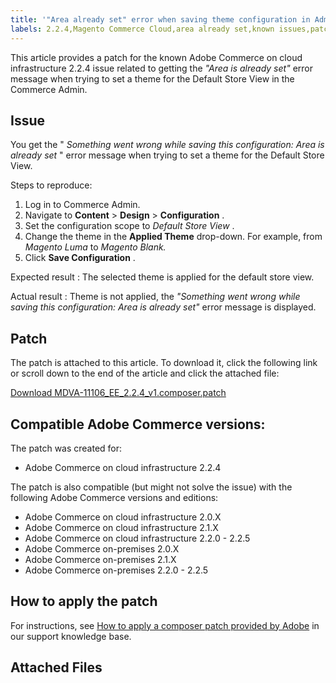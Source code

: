 ```yaml
---
title: '"Area already set" error when saving theme configuration in Admin'
labels: 2.2.4,Magento Commerce Cloud,area already set,known issues,patch,theme,troubleshooting,Adobe Commerce,cloud infrastructure,on-premises
---
```


This article provides a patch for the known Adobe Commerce on cloud infrastructure 2.2.4 issue related to getting the *"Area is already set"* error message when trying to set a theme for the Default Store View in the Commerce Admin.

## Issue

You get the " *Something went wrong while saving this configuration: Area is already set* " error message when trying to set a theme for the Default Store View.

 <span class="wysiwyg-underline">Steps to reproduce</span>:

1. Log in to Commerce Admin.
1. Navigate to **Content** > **Design** > **Configuration** .
1. Set the configuration scope to *Default Store View* .
1. Change the theme in the **Applied Theme** drop-down. For example, from *Magento Luma* to *Magento Blank.*
1. Click **Save Configuration** .

 <span class="wysiwyg-underline">Expected result</span> : The selected theme is applied for the default store view.

 <span class="wysiwyg-underline">Actual result</span> : Theme is not applied, the *"Something went wrong while saving this configuration: Area is already set"* error message is displayed.

## Patch

The patch is attached to this article. To download it, click the following link or scroll down to the end of the article and click the attached file:

 [Download MDVA-11106\_EE\_2.2.4\_v1.composer.patch](assets/MDVA-11106_EE_2.2.4_v1.composer.patch.zip)

## Compatible Adobe Commerce versions:

The patch was created for:

* Adobe Commerce on cloud infrastructure 2.2.4

The patch is also compatible (but might not solve the issue) with the following Adobe Commerce versions and editions:

* Adobe Commerce on cloud infrastructure 2.0.X
* Adobe Commerce on cloud infrastructure 2.1.X
* Adobe Commerce on cloud infrastructure 2.2.0 - 2.2.5
* Adobe Commerce on-premises 2.0.X
* Adobe Commerce on-premises 2.1.X
* Adobe Commerce on-premises 2.2.0 - 2.2.5

## How to apply the patch

For instructions, see [How to apply a composer patch provided by Adobe](https://support.magento.com/hc/en-us/articles/360028367731) in our support knowledge base.

## Attached Files
